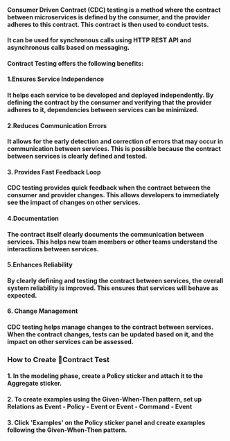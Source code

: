 #### Consumer Driven Contract (CDC) testing is a method where the contract between microservices is defined by the consumer, and the provider adheres to this contract. This contract is then used to conduct tests.

#### It can be used for synchronous calls using HTTP REST API and asynchronous calls based on messaging.
#### Contract Testing offers the following benefits:

#### 1.Ensures Service Independence

#### It helps each service to be developed and deployed independently. By defining the contract by the consumer and verifying that the provider adheres to it, dependencies between services can be minimized.

#### 2.Reduces Communication Errors

#### It allows for the early detection and correction of errors that may occur in communication between services. This is possible because the contract between services is clearly defined and tested.

#### 3. Provides Fast Feedback Loop

#### CDC testing provides quick feedback when the contract between the consumer and provider changes. This allows developers to immediately see the impact of changes on other services.

#### 4.Documentation

#### The contract itself clearly documents the communication between services. This helps new team members or other teams understand the interactions between services.

#### 5.Enhances Reliability

#### By clearly defining and testing the contract between services, the overall system reliability is improved. This ensures that services will behave as expected.

#### 6. Change Management

#### CDC testing helps manage changes to the contract between services. When the contract changes, tests can be updated based on it, and the impact on other services can be assessed.

### How to Create Contract Test

#### 1. In the modeling phase, create a Policy sticker and attach it to the Aggregate sticker.

#### 2. To create examples using the Given-When-Then pattern, set up Relations as Event - Policy - Event or Event - Command - Event

#### 3. Click 'Examples' on the Policy sticker panel and create examples following the Given-When-Then pattern.
